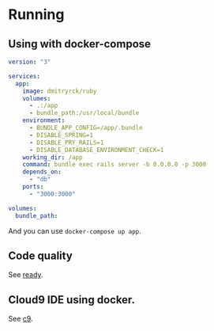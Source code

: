 # Running

## Using with docker-compose

```yaml
version: "3"

services:
  app:
    image: dmitryrck/ruby
    volumes:
      - .:/app
      - bundle_path:/usr/local/bundle
    environment:
      - BUNDLE_APP_CONFIG=/app/.bundle
      - DISABLE_SPRING=1
      - DISABLE_PRY_RAILS=1
      - DISABLE_DATABASE_ENVIRONMENT_CHECK=1
    working_dir: /app
    command: bundle exec rails server -b 0.0.0.0 -p 3000
    depends_on:
      - "db"
    ports:
      - "3000:3000"

volumes:
  bundle_path:
```

And you can use `docker-compose up app`.

## Code quality

See [ready](ready).

## Cloud9 IDE using docker.

See [c9](c9).
